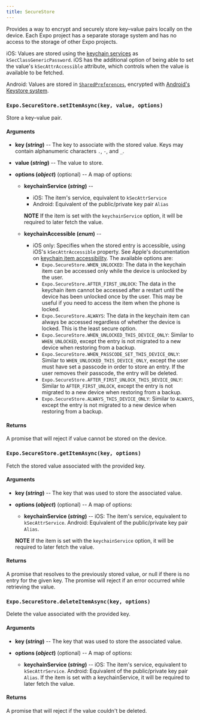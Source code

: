 ```yaml
---
title: SecureStore
---
```


Provides a way to encrypt and securely store key–value pairs locally on the device. Each Expo project has a separate storage system and has no access to the storage of other Expo projects. 

iOS: Values are stored using the [keychain services](https://developer.apple.com/documentation/security/keychain_services) as `kSecClassGenericPassword`. iOS has the additional option of being able to set the value's `kSecAttrAccessible` attribute, which controls when the value is available to be fetched.

Android: Values are stored in [`SharedPreferences`](https://developer.android.com/training/basics/data-storage/shared-preferences.html), encrypted with [Android's Keystore system](https://developer.android.com/training/articles/keystore.html).

### `Expo.SecureStore.setItemAsync(key, value, options)`

Store a key–value pair.

#### Arguments

- **key (_string_)** -- The key to associate with the stored value. Keys may contain alphanumeric characters `.`, `-`, and `_`.

- **value (_string_)** -- The value to store.

-   **options (_object_)** (optional) -- A map of options:

    -   **keychainService (_string_)** --

        - iOS: The item's service, equivalent to `kSecAttrService`
        - Android: Equivalent of the public/private key pair `Alias`

        **NOTE** If the item is set with the `keychainService` option, it will be required to later fetch the value.

    -   **keychainAccessible (_enum_)** --
        - iOS only: Specifies when the stored entry is accessible, using iOS's `kSecAttrAccessible` property. See Apple's documentation on [keychain item accessibility](https://developer.apple.com/library/content/documentation/Security/Conceptual/keychainServConcepts/02concepts/concepts.html#//apple_ref/doc/uid/TP30000897-CH204-SW18). The available options are:
            - `Expo.SecureStore.WHEN_UNLOCKED`: The data in the keychain item can be accessed only while the device is unlocked by the user.
            - `Expo.SecureStore.AFTER_FIRST_UNLOCK`: The data in the keychain item cannot be accessed after a restart until the device has been unlocked once by the user. This may be useful if you need to access the item when the phone is locked.
            - `Expo.SecureStore.ALWAYS`: The data in the keychain item can always be accessed regardless of whether the device is locked. This is the least secure option.
            - `Expo.SecureStore.WHEN_UNLOCKED_THIS_DEVICE_ONLY`: Similar to `WHEN_UNLOCKED`, except the entry is not migrated to a new device when restoring from a backup.
            - `Expo.SecureStore.WHEN_PASSCODE_SET_THIS_DEVICE_ONLY`: Similar to `WHEN_UNLOCKED_THIS_DEVICE_ONLY`, except the user must have set a passcode in order to store an entry. If the user removes their passcode, the entry will be deleted.
            - `Expo.SecureStore.AFTER_FIRST_UNLOCK_THIS_DEVICE_ONLY`: Similar to `AFTER_FIRST_UNLOCK`, except the entry is not migrated to a new device when restoring from a backup.
            - `Expo.SecureStore.ALWAYS_THIS_DEVICE_ONLY`: Similar to `ALWAYS`, except the entry is not migrated to a new device when restoring from a backup.

#### Returns

A promise that will reject if value cannot be stored on the device.

### `Expo.SecureStore.getItemAsync(key, options)`

Fetch the stored value associated with the provided key.

#### Arguments

-   **key (_string_)** -- The key that was used to store the associated value.

-   **options (_object_)** (optional) -- A map of options:
  
    -   **keychainService (_string_)** -- 
      iOS: The item's service, equivalent to `kSecAttrService`.
      Android: Equivalent of the public/private key pair `Alias`.  
      
      **NOTE** If the item is set with the `keychainService` option, it will be required to later fetch the value.

#### Returns

A promise that resolves to the previously stored value, or null if there is no entry for the given key. The promise will reject if an error occurred while retrieving the value.

### `Expo.SecureStore.deleteItemAsync(key, options)`

Delete the value associated with the provided key.

#### Arguments

-   **key (_string_)** -- The key that was used to store the associated value.

-   **options (_object_)** (optional) -- A map of options:
  
    -   **keychainService (_string_)** -- iOS: The item's service, equivalent to `kSecAttrService`.  Android: Equivalent of the public/private key pair `Alias`.  If the item is set with a keychainService, it will be required to later fetch the value.

#### Returns

A promise that will reject if the value couldn't be deleted.
